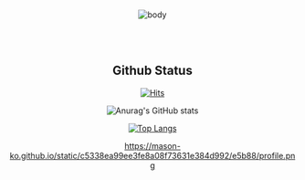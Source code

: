 
<br>
<div align="center"> 

![body](https://capsule-render.vercel.app/api?type=cylinder&&color=gradient&customColorList=0,2,3&text=Welcome+to+Mason's+GitHub!&height=200&fontSize=40)


<!-- [![Typing SVG](https://readme-typing-svg.demolab.com?font=Alkatra&weight=500&size=45&duration=4000&pause=3&color=6994CDEE&center=false&vCenter=false&multiline=true&repeat=true&width=1000&height=100&lines=Welcome+to+Mason's+GitHub!👋)](https://git.io/typing-svg) -->
 
 
<br> <br>
 ## Github Status
[![Hits](https://hits.seeyoufarm.com/api/count/incr/badge.svg?url=https%3A%2F%2Fgithub.com%2FHaeJinS2&count_bg=%23FFB1C0&title_bg=%23555555&icon=&icon_color=%23E7E7E7&title=hits&edge_flat=false)](https://hits.seeyoufarm.com)

![Anurag's GitHub stats](https://github-readme-stats.vercel.app/api?username=mason-ko&show_icons=true&theme=transparent)

 [![Top Langs](https://github-readme-stats.vercel.app/api/top-langs/?username=mason-ko)](https://github.com/anuraghazra/github-readme-stats)
 
 https://mason-ko.github.io/static/c5338ea99ee3fe8a08f73631e384d992/e5b88/profile.png
